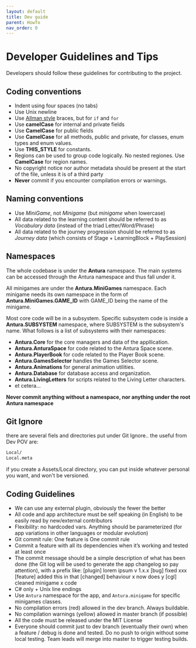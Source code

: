 ```yaml
---
layout: default
title: Dev guide
parent: HowTo
nav_order: 0
---
```

# Developer Guidelines and Tips

Developers should follow these guidelines for contributing to the project.

## Coding conventions

* Indent using four spaces (no tabs)
* Use Unix newline
* Use [Allman style](http://en.wikipedia.org/wiki/Indent_style#Allman_style) braces, but for `if` and `for`
* Use **camelCase** for internal and private fields
* Use **CamelCase** for public fields
* Use **CamelCase** for all methods, public and private, for classes, enum types and enum values.
* Use **THIS_STYLE** for constants.
* Regions can be used to group code logically. No nested regiones. Use **CamelCase** for region names.
* No copyright notice nor author metadata should be present at the start of the file, unless it is of a third party
* **Never** commit if you encounter compilation errors or warnings.

## Naming conventions

- Use *MiniGame*, not *Minigame* (but *minigame* when lowercase)
- All data related to the learning content should be referred to as *Vocabulary data* (instead of the triad Letter/Word/Phrase)
- All data related to the journey progression should be referred to as *Journey data* (which consists of Stage + LearningBlock + PlaySession)

## Namespaces

The whole codebase is under the **Antura** namespace.
The main systems can be accessed through the Antura namespace and thus fall under it.

All minigames are under the **Antura.MiniGames** namespace.
Each minigame needs its own namespace in the form of **Antura.MiniGames.GAME_ID** with GAME_ID being the name of the minigame.

Most core code will be in a subsystem.
Specific subsystem code is inside a **Antura.SUBSYSTEM** namespace, where SUBSYSTEM is the subsystem's name.
What follows is a list of subsystems with their namespaces:

* **Antura.Core** for the core managers and data of the appllication.
* **Antura.AnturaSpace** for code related to the Antura Space scene.
* **Antura.PlayerBook** for code related to the Player Book scene.
* **Antura.GamesSelector** handles the Games Selector scene.
* **Antura.Animations** for general animation utilities.
* **Antura.Database** for database access and organization.
* **Antura.LivingLetters** for scripts related to the Living Letter characters.
* et cetera...

**Never commit anything without a namespace, nor anything under the root Antura namespace**

## Git Ignore

there are several fiels and directories put under Git Ignore.. the useful from Dev POV are:

```bash
Local/
Local.meta
```

if you create a Assets/Local directory, you can put inside whatever personal you want, and won't be versioned.

## Coding Guidelines
- We can use any external plugin, obviously the fewer the better
- All code and app architecture must be self speaking (in English) to be easily read by new/external contributors
- Flexibility: no hardcoded vars. Anything should be parameterized (for app variations in other languages or modular evolution)
- Git commit rule: One feature is One commit rule
- Commit a feature with all its dependencies when it’s working and tested at least once
- The commit message should be a simple description of what has been done (the Git log will be used to generate the app changelog so pay attention), with a prefix like:
[plugin] lorem ipsum v 1.x.x
[bug] fixed xxx
[feature] added this in that
[changed] behaviour x now does y
[cgl] cleaned minigame x code     
- C# only + Unix line endings
- Use `Antura` namespace for the app, and `Antura.minigame` for specific minigames classes.
- No compilation errors (red) allowed in the dev branch. Always buildable.
- No compilation warnings (yellow) allowed in master branch (if possible)
- All the code must be released under the MIT License 
- Everyone should commit just to dev branch (eventually their own) when a feature / debug is done and tested. Do no push to origin without some local testing. Team leads will merge into master to trigger testing builds.

